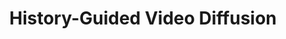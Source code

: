 ---
title: "History-Guided Video Diffusion"
collection: publications
category: recent25
authors: "Kiwhan Song, Boyuan Chen, <b>Max Simchowitz</b>, Yilun Du, Russ Tedrake, Vincent Sitzmann"
venue: 'ICML'
year: 2025
selected: true
paperurl: 'https://boyuan.space/history-guidance/'
---